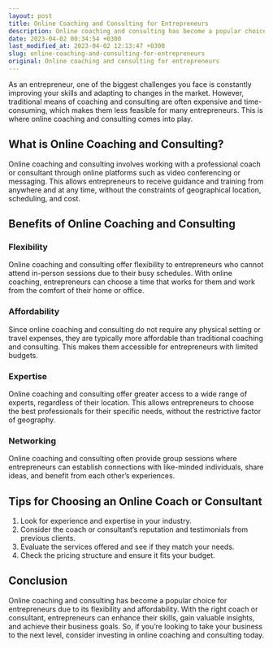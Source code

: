 ```yaml
---
layout: post
title: Online Coaching and Consulting for Entrepreneurs
description: Online coaching and consulting has become a popular choice for entrepreneurs due to its flexibility and affordability. Read on to learn about the benefits of online coaching for your business.
date: 2023-04-02 00:34:54 +0300
last_modified_at: 2023-04-02 12:13:47 +0300
slug: online-coaching-and-consulting-for-entrepreneurs
original: Online coaching and consulting for entrepreneurs
---
```

As an entrepreneur, one of the biggest challenges you face is constantly improving your skills and adapting to changes in the market. However, traditional means of coaching and consulting are often expensive and time-consuming, which makes them less feasible for many entrepreneurs. This is where online coaching and consulting comes into play.

## What is Online Coaching and Consulting?

Online coaching and consulting involves working with a professional coach or consultant through online platforms such as video conferencing or messaging. This allows entrepreneurs to receive guidance and training from anywhere and at any time, without the constraints of geographical location, scheduling, and cost.

## Benefits of Online Coaching and Consulting

### Flexibility

Online coaching and consulting offer flexibility to entrepreneurs who cannot attend in-person sessions due to their busy schedules. With online coaching, entrepreneurs can choose a time that works for them and work from the comfort of their home or office.

### Affordability

Since online coaching and consulting do not require any physical setting or travel expenses, they are typically more affordable than traditional coaching and consulting. This makes them accessible for entrepreneurs with limited budgets.

### Expertise

Online coaching and consulting offer greater access to a wide range of experts, regardless of their location. This allows entrepreneurs to choose the best professionals for their specific needs, without the restrictive factor of geography.

### Networking

Online coaching and consulting often provide group sessions where entrepreneurs can establish connections with like-minded individuals, share ideas, and benefit from each other’s experiences.

## Tips for Choosing an Online Coach or Consultant

1. Look for experience and expertise in your industry.
2. Consider the coach or consultant’s reputation and testimonials from previous clients.
3. Evaluate the services offered and see if they match your needs.
4. Check the pricing structure and ensure it fits your budget.

## Conclusion

Online coaching and consulting has become a popular choice for entrepreneurs due to its flexibility and affordability. With the right coach or consultant, entrepreneurs can enhance their skills, gain valuable insights, and achieve their business goals. So, if you’re looking to take your business to the next level, consider investing in online coaching and consulting today.